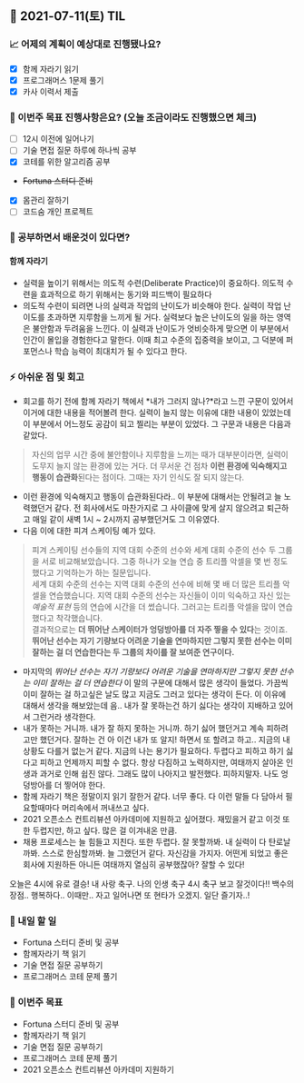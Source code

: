 ## 📆 2021-07-11(토) TIL

### 📈 어제의 계획이 예상대로 진행됐나요?
- [x] 함께 자라기 읽기
- [x] 프로그래머스 1문제 풀기
- [x] 카사 이력서 제출

### 🦄 이번주 목표 진행사항은요? (오늘 조금이라도 진행했으면 체크)
- [ ] 12시 이전에 일어나기
- [ ] 기술 면접 질문 하루에 하나씩 공부
- [x] 코테를 위한 알고리즘 공부
- ~~Fortuna 스터디 준비~~
- [x] 몸관리 잘하기
- [ ] 코드숨 개인 프로젝트

### 🤔 공부하면서 배운것이 있다면?

#### 함께 자라기
- 실력을 높이기 위해서는 의도적 수련(Deliberate Practice)이 중요하다. 의도적 수련을 효과적으로 하기 위해서는 동기와 피드백이 필요하다
- 의도적 수련이 되려면 나의 실력과 작업의 난이도가 비슷해야 한다. 실력이 작업 난이도를 초과하면 지루함을 느끼게 될 거다. 실력보다 높은 난이도의 일을 하는 영역은 불안함과 두려움을 느낀다. 이 실력과 난이도가 엇비슷하게 맞으면 이 부분에서 인간이 몰입을 경험한다고 말한다. 이때 최고 수준의 집중력을 보이고, 그 덕분에 퍼포먼스나 학습 능력이 최대치가 될 수 있다고 한다.

### ⚡ 아쉬운 점 및 회고
- 회고를 하기 전에 함께 자라기 책에서 *내가 그러지 않나?*라고 느낀 구문이 있어서 이거에 대한 내용을 적어볼려 한다. 실력이 늘지 않는 이유에 대한 내용이 있었는데 이 부분에서 어느정도 공감이 되고 찔리는 부분이 있었다. 그 구문과 내용은 다음과 같았다.

> 자신의 업무 시간 중에 불안함이나 지루함을 느끼는 때가 대부분이라면, 실력이 도무지 늘지 않는 환경에 있는 거다. 더 무서운 건 점차 **이런 환경에 익숙해지고 행동이 습관화**된다는 점이다. 그때는 자기 인식도 잘 되지 않는다.   

- 이런 환경에 익숙해지고 행동이 습관화된다라.. 이 부분에 대해서는 안될려고 늘 노력했던거 같다. 전 회사에서도 마찬가지로 그 사이클에 맞게 살지 않으려고 퇴근하고 매일 같이 새벽 1시 ~ 2시까지 공부했던거도 그 이유였다.
- 다음 이에 대한 피겨 스케이팅 예가 있다.

> 피겨 스케이팅 선수들의 지역 대회 수준의 선수와 세계 대회 수준의 선수 두 그룹을 서로 비교해보았습니다. 그중 하나가 오늘 연습 중 트리플 악셀을 몇 번 정도 했다고 기억하는가 하는 질문입니다.   
> 세계 대회 수준의 선수는 지역 대회 수준의 선수에 비해 몇 배 더 많은 트리플 악셀을 연습했습니다. 지역 대회 수준의 선수는 자신들이 이미 익숙하고 자신 있는 *예술적 표현* 등의 연습에 시간을 더 썼습니다. 그러고는 트리플 악셀을 많이 연습했다고 착각했습니다.   
> 결과적으로는 **더 뛰어난 스케이터가 엉덩방아를 더 자주 찧을 수 있다**는 것이죠.
> **뛰어난 선수는 자기 기량보다 어려운 기술을 연마하지만 그렇지 못한 선수는 이미 잘하는 걸 더 연습한다는 두 그룹의 차이를 잘 보여준 연구이다.**

- 마지막의 *뛰어난 선수는 자기 기량보다 어려운 기술을 연마하지만 그렇지 못한 선수는 이미 잘하는 걸 더 연습한다* 이 말의 구문에 대해서 많은 생각이 들었다. 가끔씩 이미 잘하는 걸 하고싶은 날도 많고 지금도 그러고 있다는 생각이 든다. 이 이유에 대해서 생각을 해보았는데 음.. 내가 잘 못하는건 하기 싫다는 생각이 지배하고 있어서 그런거라 생각한다.
- 내가 못하는 거니까. 내가 잘 하지 못하는 거니까. 하기 싫어 했던거고 계속 피하려고만 했던거다. 잘하는 건 아 이건 내가 또 알지! 하면서 또 할려고 하고.. 지금의 내 상황도 다를거 없는거 같다. 지금의 나는 용기가 필요하다. 두렵다고 피하고 하기 싫다고 피하고 언제까지 피할 수 없다. 항상 다짐하고 노력하지만, 여태까지 살아온 인생과 과거로 인해 쉽진 않다. 그래도 많이 나아지고 발전했다. 피하지말자. 나도 엉덩방아를 더 찧어야 한다.
- 함께 자라기 책은 정말이지 읽기 잘한거 같다. 너무 좋다. 다 이런 말들 다 담아서 필요할때마다 머리속에서 꺼내쓰고 싶다.
- 2021 오픈소스 컨트리뷰션 아카데미에 지원하고 싶어졌다. 재밌을거 같고 이것 또한 두렵지만, 하고 싶다. 많은 걸 이겨내온 만큼.
- 채용 프로세스는 늘 힘들고 지친다. 또한 두렵다. 잘 못할까봐. 내 실력이 다 탄로날까봐. 스스로 한심할까봐. 늘 그랬던거 같다. 자신감을 가지자. 어떤게 되었고 좋은회사에 지원하든 아니든 여태까지 열심히 공부했잖아? 잘할 수 있다!


오늘은 4시에 유로 결승! 내 사랑 축구. 나의 인생 축구 4시 축구 보고 잘것이다!! 백수의 장점.. 행복하다.. 이때만.. 자고 일어나면 또 현타가 오겠지. 일단 즐기자..!

### 🚀 내일 할 일
- Fortuna 스터디 준비 및 공부
- 함께자라기 책 읽기
- 기술 면접 질문 공부하기
- 프로그래머스 코테 문제 풀기

### 🎯 이번주 목표
- Fortuna 스터디 준비 및 공부
- 함께자라기 책 읽기
- 기술 면접 질문 공부하기
- 프로그래머스 코테 문제 풀기
- 2021 오픈소스 컨트리뷰션 아카데미 지원하기
